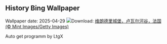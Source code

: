 ## History Bing Wallpaper
Wallpaper date: 2025-04-29
![](https://www.bing.com/th?id=OHR.GardensVillandry_ZH-CN3660934263_UHD.jpg&w=1000)Download: [维朗德里城堡，卢瓦尔河谷，法国 (© Mint Images/Getty Images)](https://www.bing.com/th?id=OHR.GardensVillandry_ZH-CN3660934263_UHD.jpg)

Auto get programm by LtgX
